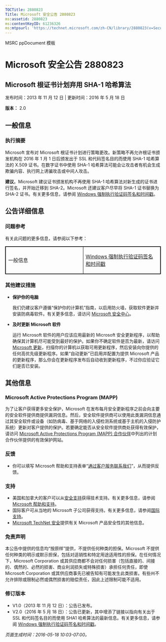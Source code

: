 ```yaml
---
TOCTitle: 2880823
Title: Microsoft 安全公告 2880823
ms:assetid: 2880823
ms:contentKeyID: 61236326
ms:mtpsurl: 'https://technet.microsoft.com/zh-CN/library/2880823(v=Security.10)'
---
```


MSRC ppDocument 模板

Microsoft 安全公告 2880823
==========================

Microsoft 根证书计划弃用 SHA-1 哈希算法
---------------------------------------

发布时间：2013 年 11 月 12 日 | 更新时间：2016 年 5 月 18 日

**版本：** 2.0

一般信息
--------

### 执行摘要

Microsoft 宣布对 Microsoft 根证书计划进行策略更改。新策略不再允许根证书颁发机构在 2016 年 1 月 1 日后颁发出于 SSL 和代码签名目的而使用 SHA-1 哈希算法的 X.509 证书。在数字证书中使用 SHA-1 哈希算法可能会让攻击者有机会生成欺骗内容、执行网上诱骗攻击或中间人攻击。

**建议**。Microsoft 建议证书颁发机构不再使用 SHA-1 哈希算法对新生成的证书进行签名，并开始迁移到 SHA-2。Microsoft 还建议客户尽早将 SHA-1 证书替换为 SHA-2 证书。有关更多信息，请参阅 [Windows 强制执行验证码签名和时间戳](http://aka.ms/sha1)。

公告详细信息
------------

<span id="sectionToggle0"></span>
### 问题参考

有关此问题的更多信息，请参阅以下参考：

<p> </p>
<table style="border:1px solid black;">
<colgroup>
<col width="50%" />
<col width="50%" />
</colgroup>
<tbody>
<tr class="odd">
<td style="border:1px solid black;"><p>一般信息</p></td>
<td style="border:1px solid black;"><p><a href="http://aka.ms/sha1">Windows 强制执行验证码签名和时间戳</a></p></td>
</tr>  
</tbody>  
</table>
  
### 其他建议措施
  
-   **保护你的电脑**
  
    我们仍建议客户遵循“保护你的计算机”指南，以启用防火墙，获取软件更新并安装防病毒软件。有关更多信息，请访问 [Microsoft 安全中心](http://www.microsoft.com/zh-cn/security/default.aspx)。
  
-   **及时更新 Microsoft 软件**
  
    运行 Microsoft 软件的用户应该应用最新的 Microsoft 安全更新程序，以帮助确保其计算机尽可能受到最好的保护。如果你不确定软件是否为最新，请访问 [Microsoft 更新](http://update.microsoft.com/microsoftupdate/v6/vistadefault.aspx?ln=zh-cn)，扫描你的计算机以获取可用更新程序，然后安装向你提供的任何高优先级更新程序。如果“自动更新”已启用并配置为提供 Microsoft 产品的更新程序，那么你会在更新程序发布后自动收到更新程序，不过你应验证它们是否已安装。
  
其他信息  
--------
  
<span id="sectionToggle1"></span>  
### Microsoft Active Protections Program (MAPP)
  
为了让客户获得更多安全保护，Microsoft 在发布每月安全更新程序之前会向主要的安全软件提供商提供漏洞信息。然后，安全软件提供商可以使用此类漏洞信息通过其安全软件或设备（如防病毒、基于网络的入侵检测系统或基于主机的入侵防护系统）更新对客户提供的保护。若要确定能否从安全软件提供商处获得有效保护，请访问 [Microsoft Active Protections Program (MAPP) 合作伙伴](http://technet.microsoft.com/zh-cn/security/dn467918)中列出的计划合作伙伴提供的有效保护网站。
  
### 反馈
  
-   你可以填写 Microsoft 帮助和支持表单“[通过客户服务联系我们](http://support.microsoft.com/kb/?scid=sw;en;1257&amp;showpage=1&amp;ws=technet&amp;sd=tech)”，从而提供反馈。
  
### 支持
  
-   美国和加拿大的客户可以从[安全支持](https://support.microsoft.com/zh-cn/gp/gp_security_main)获得技术支持。有关更多信息，请参阅 [Microsoft 帮助和支持](https://support.microsoft.com/zh-cn)。  
-   国际客户可从当地的 Microsoft 子公司获得支持。有关更多信息，请参阅[国际支持](https://support2.microsoft.com/zh-cn/common/international.aspx)。  
-   [Microsoft TechNet 安全](http://technet.microsoft.com/zh-cn/security/default.aspx)提供有关 Microsoft 产品安全性的其他信息。
  
### 免责声明
  
本公告中提供的信息均“按原样”提供，不提供任何种类的担保。Microsoft 不提供任何种类的明示或默示担保，包括对适销性和特定用途适用性的担保。在任何情况下，Microsoft Corporation 或其供应商都不会对任何损害（包括直接的、间接的、偶然的、必然的损害、商业利润损失或特殊损害）承担任何责任，即使 Microsoft Corporation 或其供应商事先已被告知有可能发生此类损害。有些州不允许排除或限制必然或偶然损害的赔偿责任，因此上述限制可能不适用。
  
### 修订版本
  
-   V1.0（2013 年 11 月 12 日）：公告已发布。  
-   V2.0（2016 年 5 月 18 日）：公告已更新，其中增添了链接以指向有关出于 SSL 和代码签名目的而使用 SHA1 哈希算法的最新信息。有关更多信息，请参阅 [Windows 强制执行验证码签名和时间戳](http://aka.ms/sha1)。
  
*页面生成时间：2016-05-18 10:03-07:00。*
